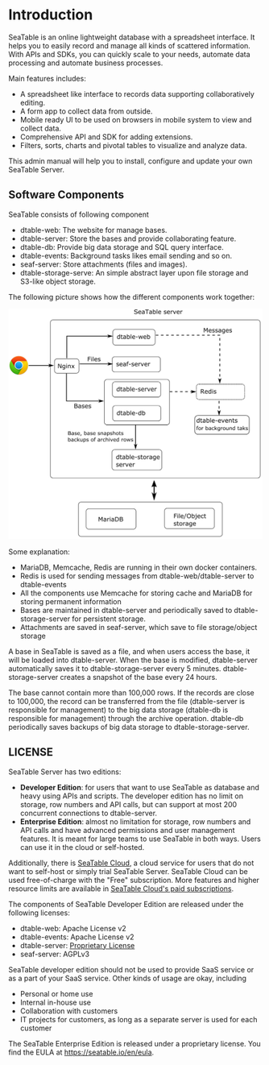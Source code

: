 # Introduction

SeaTable is an online lightweight database with a spreadsheet interface. It helps you to easily record and manage all kinds of scattered information. With APIs and SDKs, you can quickly scale to your needs, automate data processing and automate business processes.

Main features includes:

- A spreadsheet like interface to records data supporting collaboratively editing.
- A form app to collect data from outside.
- Mobile ready UI to be used on browsers in mobile system to view and collect data.
- Comprehensive API and SDK for adding extensions.
- Filters, sorts, charts and pivotal tables to visualize and analyze data.

This admin manual will help you to install, configure and update your own SeaTable Server.

## Software Components

SeaTable consists of following component

- dtable-web: The website for manage bases.
- dtable-server: Store the bases and provide collaborating feature.
- dtable-db: Provide big data storage and SQL query interface.
- dtable-events: Background tasks likes email sending and so on.
- seaf-server: Store attachments (files and images).
- dtable-storage-serve: An simple abstract layer upon file storage and S3-like object storage.

The following picture shows how the different components work together:

![seatable-architecture](./images/auto-upload/seatable-architecture.png)

Some explanation:

- MariaDB, Memcache, Redis are running in their own docker containers.
- Redis is used for sending messages from dtable-web/dtable-server to dtable-events
- All the components use Memcache for storing cache and MariaDB for storing permanent information
- Bases are maintained in dtable-server and periodically saved to dtable-storage-server for persistent storage.
- Attachments are saved in seaf-server, which save to file storage/object storage

A base in SeaTable is saved as a file, and when users access the base, it will be loaded into dtable-server. When the base is modified, dtable-server automatically saves it to dtable-storage-server every 5 minutes. dtable-storage-server creates a snapshot of the base every 24 hours.

The base cannot contain more than 100,000 rows. If the records are close to 100,000, the record can be transferred from the file (dtable-server is responsible for management) to the big data storage (dtable-db is responsible for management) through the archive operation. dtable-db periodically saves backups of big data storage to dtable-storage-server.

## LICENSE

SeaTable Server has two editions:

- **Developer Edition**: for users that want to use SeaTable as database and heavy using APIs and scripts. The developer edition has no limit on storage, row numbers and API calls, but can support at most 200 concurrent connections to dtable-server.
- **Enterprise Edition**: almost no limitation for storage, row numbers and API calls and have advanced permissions and user management features. It is meant for large teams to use SeaTable in both ways. Users can use it in the cloud or self-hosted.

Additionally, there is [SeaTable Cloud](https://cloud.seatable.io), a cloud service for users that do not want to self-host or simply trial SeaTable Server. SeaTable Cloud can be used free-of-charge with the "Free" subscription. More features and higher resource limits are available in [SeaTable Cloud's paid subscriptions](https://seatable.io/preise/?lang=auto).

The components of SeaTable Developer Edition are released under the following licenses:

- dtable-web: Apache License v2
- dtable-events: Apache License v2
- dtable-server: [Proprietary License](dtable-server-license.md)
- seaf-server: AGPLv3

SeaTable developer edition should not be used to provide SaaS service or as a part of your SaaS service. Other kinds of usage are okay, including

- Personal or home use
- Internal in-house use
- Collaboration with customers
- IT projects for customers, as long as a separate server is used for each customer

The SeaTable Enterprise Edition is released under a proprietary license. You find the EULA at <https://seatable.io/en/eula>.
